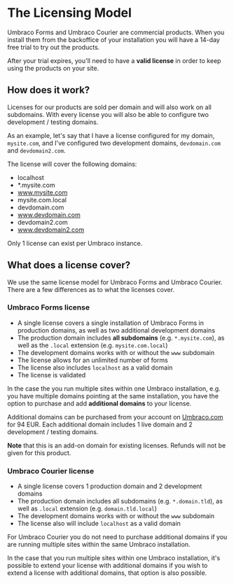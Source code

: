 # The Licensing Model

Umbraco Forms and Umbraco Courier are commercial products. When you install them from the backoffice of your installation you will have a 14-day free trial to try out the products.

After your trial expires, you'll need to have a **valid license** in order to keep using the products on your site.

## How does it work?

Licenses for our products are sold per domain and will also work on all subdomains. With every license you will also be able to configure two development / testing domains.

As an example, let's say that I have a license configured for my domain, `mysite.com`, and I've configured two development domains, `devdomain.com` and `devdomain2.com`.

The license will cover the following domains:

- localhost
- *.mysite.com
- www.mysite.com
- mysite.com.local
- devdomain.com
- www.devdomain.com
- devdomain2.com
- www.devdomain2.com

Only 1 license can exist per Umbraco instance. 

## What does a license cover?

We use the same license model for Umbraco Forms and Umbraco Courier. There are a few differences as to what the licenses cover.

### Umbraco Forms license

- A single license covers a single installation of Umbraco Forms in production domains, as well as two additional development domains
- The production domain includes **all subdomains** (e.g. `*.mysite.com`), as well as the `.local` extension (e.g. `mysite.com.local`)
- The development domains works with or without the `www` subdomain
- The license allows for an unlimited number of forms
- The license also includes `localhost` as a valid domain
- The license is validated 

In the case the you run multiple sites within one Umbraco installation, e.g. you have multiple domains pointing at the same installation, you have the option to purchase and add **additional domains** to your license.

Additional domains can be purchased from your account on [Umbraco.com](https://umbraco.com) for 94 EUR. Each additional domain includes 1 live domain and 2 development / testing domains.

**Note** that this is an add-on domain for existing licenses. Refunds will not be given for this product.

### Umbraco Courier license

- A single license covers 1 production domain and 2 development domains
- The production domain includes all subdomains (e.g. `*.domain.tld`), as well as `.local` extension (e.g. `domain.tld.local`)
- The development domains works with or without the `www` subdomain
- The license also will include `localhost` as a valid domain

For Umbraco Courier you do not need to purchase additional domains if you are running multiple sites within the same Umbraco installation.



In the case that you run multiple sites within one Umbraco installation, it's possible to extend your license with additional domains if you wish to extend a license with additional domains, that option is also possible.